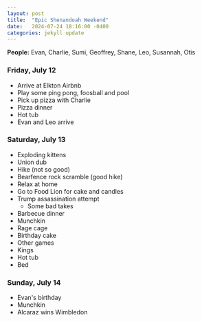 ```yaml
---
layout: post
title:  "Epic Shenandoah Weekend"
date:   2024-07-24 18:16:00 -0400
categories: jekyll update
---
```


**People:** Evan, Charlie, Sumi, Geoffrey, Shane, Leo, Susannah, Otis

### Friday, July 12

- Arrive at Elkton Airbnb
- Play some ping pong, foosball and pool
- Pick up pizza with Charlie
- Pizza dinner
- Hot tub
- Evan and Leo arrive

### Saturday, July 13

- Exploding kittens
- Union dub
- Hike (not so good)
- Bearfence rock scramble (good hike)
- Relax at home
- Go to Food Lion for cake and candles
- Trump assassination attempt
  - Some bad takes
- Barbecue dinner
- Munchkin
- Rage cage
- Birthday cake
- Other games
- Kings
- Hot tub
- Bed

### Sunday, July 14

- Evan's birthday
- Munchkin
- Alcaraz wins Wimbledon
